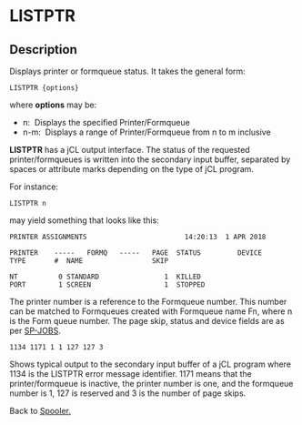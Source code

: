 # LISTPTR

<PageHeader />

## Description

Displays printer or formqueue status. It takes the general form:

```
LISTPTR {options}
```

where **options** may be:

- n:  Displays the specified Printer/Formqueue
- n-m:  Displays a range of Printer/Formqueue from n to m inclusive

**LISTPTR** has a jCL output interface. The status of the requested printer/formqueues is written into the secondary input buffer, separated by spaces or attribute marks depending on the type of jCL program.

For instance:

```
LISTPTR n
```

may yield something that looks like this:

```
PRINTER ASSIGNMENTS                        14:20:13  1 APR 2018

PRINTER    -----   FORMQ   -----   PAGE  STATUS         DEVICE
TYPE       #  NAME                 SKIP

NT          0 STANDARD                1  KILLED
PORT        1 SCREEN                  1  STOPPED
```

The printer number is a reference to the Formqueue number. This number can be matched to Formqueues created with Formqueue name Fn, where n is the Form queue number. The page skip, status and device fields are as per [SP-JOBS](./../sp-jobs).

```
1134 1171 1 1 127 127 3
```

Shows typical output to the secondary input buffer of a jCL program where 1134 is the LISTPTR error message identifier. 1171 means that the printer/formqueue is inactive, the printer number is one, and the formqueue number is 1, 127 is reserved and 3 is the number of page skips.

Back to [Spooler.](./../jbase-spooler)

<PageFooter />
